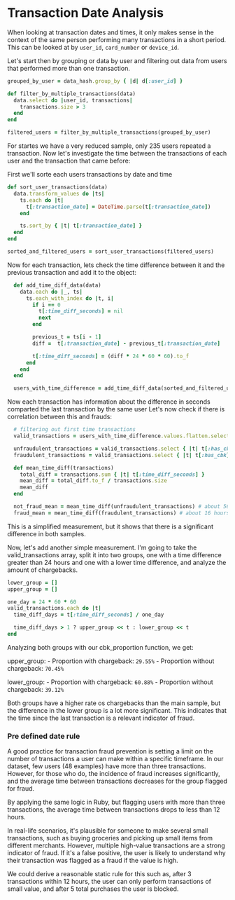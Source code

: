 # Transaction Date Analysis

  When looking at transaction dates and times, it only makes sense in the context of the same person performing many transactions in a short period.
  This can be looked at by `user_id`, `card_number` or `device_id`.

  Let's start then by grouping or data by user and filtering out data from users that performed more than one transaction.

  ```rb
  grouped_by_user = data_hash.group_by { |d| d[:user_id] }

  def filter_by_multiple_transactions(data)
    data.select do |user_id, transactions|
      transactions.size > 3
    end
  end

  filtered_users = filter_by_multiple_transactions(grouped_by_user)
  ```

  For startes we have a very reduced sample, only 235 users repeated a transaction.
  Now let's investigate the time between the transactions of each user and the transaction that came before:

  First we'll sorte each users transactions by date and time

  ```rb
  def sort_user_transactions(data)
    data.transform_values do |ts|
      ts.each do |t|
        t[:transaction_date] = DateTime.parse(t[:transaction_date])
      end

      ts.sort_by { |t| t[:transaction_date] }
    end
  end

  sorted_and_filtered_users = sort_user_transactions(filtered_users)
  ```

  Now for each transaction, lets check the time difference between it and the previous transaction and add it to the object:

  ```rb
    def add_time_diff_data(data)
      data.each do |_, ts|
        ts.each_with_index do |t, i|
          if i == 0
            t[:time_diff_seconds] = nil
            next
          end

          previous_t = ts[i - 1]
          diff =  t[:transaction_date] - previous_t[:transaction_date]

          t[:time_diff_seconds] = (diff * 24 * 60 * 60).to_f
        end 
      end
    end

    users_with_time_difference = add_time_diff_data(sorted_and_filtered_users)
  ```

  Now each transaction has information about the difference in seconds comparted the last transaction by the same user
  Let's now check if there is correlation between this and frauds:

  ```rb
    # filtering out first time transactions
    valid_transactions = users_with_time_difference.values.flatten.select { |t| t[:time_diff_seconds] != nil }

    unfraudulent_transactions = valid_transactions.select { |t| t[:has_cbk] == "FALSE" }
    fraudulent_transactions = valid_transactions.select { |t| t[:has_cbk] == "TRUE" }

    def mean_time_diff(transactions)
      total_diff = transactions.sum { |t| t[:time_diff_seconds] }
      mean_diff = total_diff.to_f / transactions.size
      mean_diff
    end

    not_fraud_mean = mean_time_diff(unfraudulent_transactions) # about 56 hours, 16 minutes, and 2.73 seconds.
    fraud_mean = mean_time_diff(fraudulent_transactions) # about 16 hours, 0 minutes, and 43.62 seconds.
  ```

  This is a simplified measurement, but it shows that there is a significant difference in both samples.

  Now, let's add another simple measurement. I'm going to take the valid_transactions array, split it into two groups, one with a time difference greater than 24 hours and one with a lower time difference, and analyze the amount of chargebacks.

  ```rb
  lower_group = []
  upper_group = []
  
  one_day = 24 * 60 * 60
  valid_transactions.each do |t|
    time_diff_days = t[:time_diff_seconds] / one_day

    time_diff_days > 1 ? upper_group << t : lower_group << t
  end 
  ```

  Analyzing both groups with our cbk_proportion function, we get:

  upper_group:
    - Proportion with chargeback: `29.55%`
    - Proportion without chargeback: `70.45%`

  lower_group:
    - Proportion with chargeback: `60.88%`
    - Proportion without chargeback: `39.12%`

  Both groups have a higher rate os chargebacks than the main sample, but the difference in the lower group is a lot more significant. This indicates that the time since the last transaction is a relevant indicator of fraud.

### Pre defined date rule

A good practice for transaction fraud prevention is setting a limit on the number of transactions a user can make within a specific timeframe. In our dataset, few users (48 examples) have more than three transactions. However, for those who do, the incidence of fraud increases significantly, and the average time between transactions decreases for the group flagged for fraud.

By applying the same logic in Ruby, but flagging users with more than three transactions, the average time between transactions drops to less than 12 hours.

In real-life scenarios, it's plausible for someone to make several small transactions, such as buying groceries and picking up small items from different merchants. However, multiple high-value transactions are a strong indicator of fraud. If it's a false positive, the user is likely to understand why their transaction was flagged as a fraud if the value is high.

We could derive a reasonable static rule for this such as, after 3 transactions within 12 hours, the user can only perform transactions of small value, and after 5 total purchases the user is blocked.
